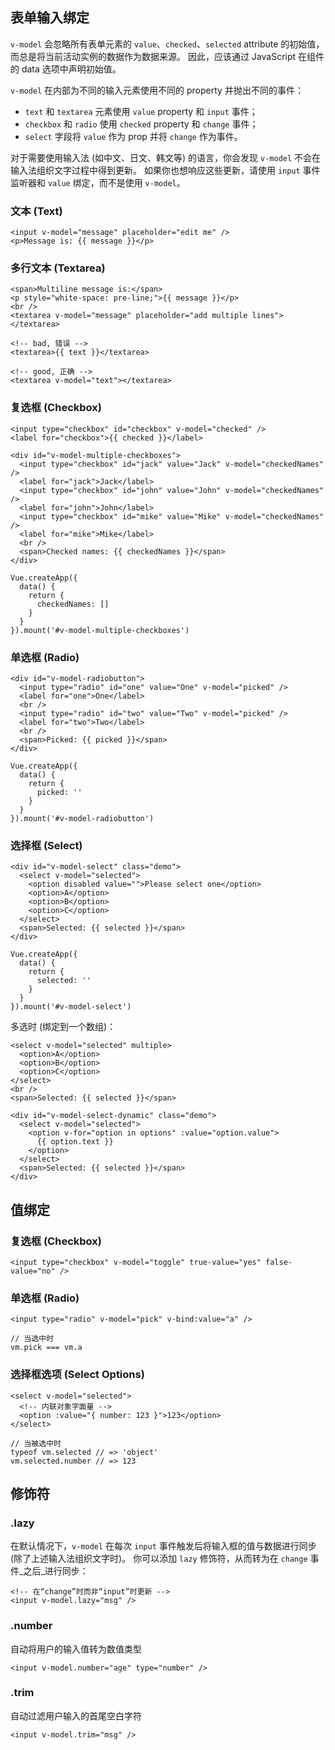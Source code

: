 
##  表单输入绑定
`v-model` 会忽略所有表单元素的 `value`、`checked`、`selected` attribute 的初始值，
而总是将当前活动实例的数据作为数据来源。
因此，应该通过 JavaScript 在组件的 data 选项中声明初始值。

`v-model` 在内部为不同的输入元素使用不同的 property 并抛出不同的事件：
* `text` 和 `textarea` 元素使用 `value` property 和 `input` 事件；
* `checkbox` 和 `radio` 使用 `checked` property 和 `change` 事件；
* `select` 字段将 `value` 作为 prop 并将 `change` 作为事件。

对于需要使用输入法 (如中文、日文、韩文等) 的语言，你会发现 `v-model` 不会在输入法组织文字过程中得到更新。
如果你也想响应这些更新，请使用 `input` 事件监听器和 `value` 绑定，而不是使用 `v-model`。


### 文本 (Text)

```
<input v-model="message" placeholder="edit me" />
<p>Message is: {{ message }}</p>
```

### 多行文本 (Textarea)
```
<span>Multiline message is:</span>
<p style="white-space: pre-line;">{{ message }}</p>
<br />
<textarea v-model="message" placeholder="add multiple lines"></textarea>
```

```
<!-- bad, 错误 -->
<textarea>{{ text }}</textarea>

<!-- good, 正确 -->
<textarea v-model="text"></textarea>
```


### 复选框 (Checkbox)
```
<input type="checkbox" id="checkbox" v-model="checked" />
<label for="checkbox">{{ checked }}</label>
```

```
<div id="v-model-multiple-checkboxes">
  <input type="checkbox" id="jack" value="Jack" v-model="checkedNames" />
  <label for="jack">Jack</label>
  <input type="checkbox" id="john" value="John" v-model="checkedNames" />
  <label for="john">John</label>
  <input type="checkbox" id="mike" value="Mike" v-model="checkedNames" />
  <label for="mike">Mike</label>
  <br />
  <span>Checked names: {{ checkedNames }}</span>
</div>
```

```
Vue.createApp({
  data() {
    return {
      checkedNames: []
    }
  }
}).mount('#v-model-multiple-checkboxes')
```

### 单选框 (Radio)
```
<div id="v-model-radiobutton">
  <input type="radio" id="one" value="One" v-model="picked" />
  <label for="one">One</label>
  <br />
  <input type="radio" id="two" value="Two" v-model="picked" />
  <label for="two">Two</label>
  <br />
  <span>Picked: {{ picked }}</span>
</div>
```

```
Vue.createApp({
  data() {
    return {
      picked: ''
    }
  }
}).mount('#v-model-radiobutton')
```

### 选择框 (Select)
```
<div id="v-model-select" class="demo">
  <select v-model="selected">
    <option disabled value="">Please select one</option>
    <option>A</option>
    <option>B</option>
    <option>C</option>
  </select>
  <span>Selected: {{ selected }}</span>
</div>
```

```
Vue.createApp({
  data() {
    return {
      selected: ''
    }
  }
}).mount('#v-model-select')
```

多选时 (绑定到一个数组)：
```
<select v-model="selected" multiple>
  <option>A</option>
  <option>B</option>
  <option>C</option>
</select>
<br />
<span>Selected: {{ selected }}</span>
```

```
<div id="v-model-select-dynamic" class="demo">
  <select v-model="selected">
    <option v-for="option in options" :value="option.value">
      {{ option.text }}
    </option>
  </select>
  <span>Selected: {{ selected }}</span>
</div>
```

##  值绑定

### 复选框 (Checkbox)
```
<input type="checkbox" v-model="toggle" true-value="yes" false-value="no" />
```

### 单选框 (Radio)
```
<input type="radio" v-model="pick" v-bind:value="a" />
```

```
// 当选中时
vm.pick === vm.a
```


### 选择框选项 (Select Options)
```
<select v-model="selected">
  <!-- 内联对象字面量 -->
  <option :value="{ number: 123 }">123</option>
</select>
```

```
// 当被选中时
typeof vm.selected // => 'object'
vm.selected.number // => 123
```

##  修饰符
### .lazy
在默认情况下，`v-model` 在每次 `input` 事件触发后将输入框的值与数据进行同步 (除了上述输入法组织文字时)。
你可以添加 `lazy` 修饰符，从而转为在 `change` 事件_之后_进行同步：

```
<!-- 在“change”时而非“input”时更新 -->
<input v-model.lazy="msg" />
```


### .number
自动将用户的输入值转为数值类型
```
<input v-model.number="age" type="number" />
```

### .trim
自动过滤用户输入的首尾空白字符

```
<input v-model.trim="msg" />
```